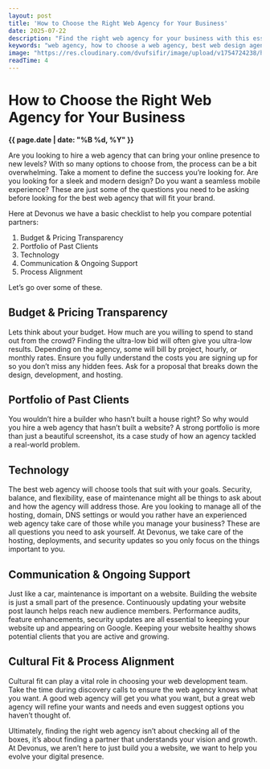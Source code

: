 ```yaml
---
layout: post
title: 'How to Choose the Right Web Agency for Your Business'
date: 2025-07-22
description: "Find the right web agency for your business with this essential checklist: budget, portfolio, tech, support, and more. Devonus helps you grow online."
keywords: "web agency, how to choose a web agency, best web design agency, website design checklist, website development partner, digital agency selection guide, web design pricing transparency, web agency portfolio tips, web development support services, finding the right agency fit, Devonus web agency, small business website partner, agency for modern web design, managed hosting and web support, website maintenance and SEO"
image: "https://res.cloudinary.com/dvufsifir/image/upload/v1754724238/how-to-choose-the-right-web-agency_wvjgry.webp"
readTime: 4
---
```

# How to Choose the Right Web Agency for Your Business
**{{ page.date | date: "%B %d, %Y" }}**

Are you looking to hire a web agency that can bring your online presence to new levels? With so many options to choose from, the process can be a bit overwhelming. Take a moment to define the success you’re looking for. Are you looking for a sleek and modern design? Do you want a seamless mobile experience? These are just some of the questions you need to be asking before looking for the best web agency that will fit your brand.

Here at Devonus we have a basic checklist to help you compare potential partners:

1. Budget & Pricing Transparency
2. Portfolio of Past Clients
3. Technology
4. Communication & Ongoing Support
5. Process Alignment

Let’s go over some of these.

## **Budget & Pricing Transparency**

Lets think about your budget. How much are you willing to spend to stand out from the crowd? Finding the ultra-low bid will often give you ultra-low results. Depending on the agency, some will bill by project, hourly, or monthly rates. Ensure you fully understand the costs you are signing up for so you don’t miss any hidden fees. Ask for a proposal that breaks down the design, development, and hosting.

## **Portfolio of Past Clients**

You wouldn’t hire a builder who hasn’t built a house right? So why would you hire a web agency that hasn’t built a website? A strong portfolio is more than just a beautiful screenshot, its a case study of how an agency tackled a real-world problem.

## **Technology**

The best web agency will choose tools that suit with your goals. Security, balance, and flexibility, ease of maintenance might all be things to ask about and how the agency will address those. Are you looking to manage all of the hosting, domain, DNS settings or would you rather have an experienced web agency take care of those while you manage your business? These are all questions you need to ask yourself. At Devonus, we take care of the hosting, deployments, and security updates so you only focus on the things important to you.

## **Communication & Ongoing Support**

Just like a car, maintenance is important on a website. Building the website is just a small part of the presence. Continuously updating your website post launch helps reach new audience members. Performance audits, feature enhancements, security updates are all essential to keeping your website up and appearing on Google. Keeping your website healthy shows potential clients that you are active and growing.

## **Cultural Fit & Process Alignment**

Cultural fit can play a vital role in choosing your web development team. Take the time during discovery calls to ensure the web agency knows what you want. A good web agency will get you what you want, but a great web agency will refine your wants and needs and even suggest options you haven’t thought of.

Ultimately, finding the right web agency isn’t about checking all of the boxes, it’s about finding a partner that understands your vision and growth. At Devonus, we aren’t here to just build you a website, we want to help you evolve your digital presence.
